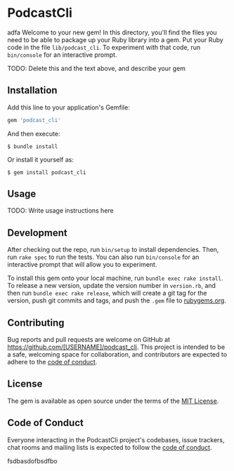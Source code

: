 # PodcastCli
adfa
Welcome to your new gem! In this directory, you'll find the files you need to be able to package up your Ruby library into a gem. Put your Ruby code in the file `lib/podcast_cli`. To experiment with that code, run `bin/console` for an interactive prompt.

TODO: Delete this and the text above, and describe your gem

## Installation

Add this line to your application's Gemfile:

```ruby
gem 'podcast_cli'
```

And then execute:

    $ bundle install

Or install it yourself as:

    $ gem install podcast_cli

## Usage

TODO: Write usage instructions here

## Development

After checking out the repo, run `bin/setup` to install dependencies. Then, run `rake spec` to run the tests. You can also run `bin/console` for an interactive prompt that will allow you to experiment.

To install this gem onto your local machine, run `bundle exec rake install`. To release a new version, update the version number in `version.rb`, and then run `bundle exec rake release`, which will create a git tag for the version, push git commits and tags, and push the `.gem` file to [rubygems.org](https://rubygems.org).

## Contributing

Bug reports and pull requests are welcome on GitHub at https://github.com/[USERNAME]/podcast_cli. This project is intended to be a safe, welcoming space for collaboration, and contributors are expected to adhere to the [code of conduct](https://github.com/[USERNAME]/podcast_cli/blob/master/CODE_OF_CONDUCT.md).


## License

The gem is available as open source under the terms of the [MIT License](https://opensource.org/licenses/MIT).

## Code of Conduct

Everyone interacting in the PodcastCli project's codebases, issue trackers, chat rooms and mailing lists is expected to follow the [code of conduct](https://github.com/[USERNAME]/podcast_cli/blob/master/CODE_OF_CONDUCT.md).

fsdbasdofbsdfbo
